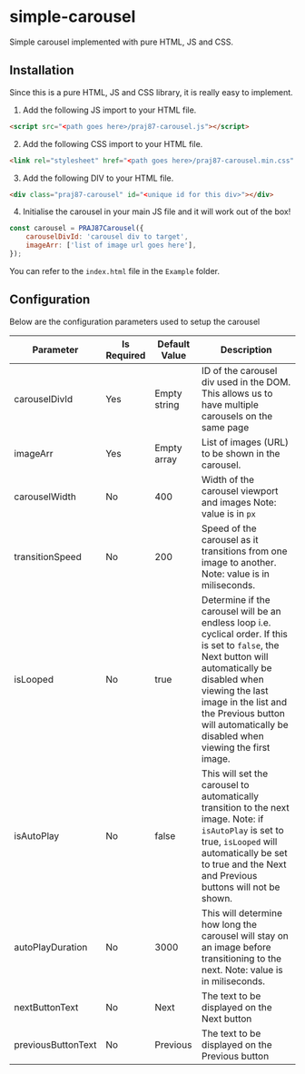 # simple-carousel

Simple carousel implemented with pure HTML, JS and CSS.

## Installation

Since this is a pure HTML, JS and CSS library, it is really easy to implement.

1. Add the following JS import to your HTML file.

```html
<script src="<path goes here>/praj87-carousel.js"></script>
```

2. Add the following CSS import to your HTML file.

```html
<link rel="stylesheet" href="<path goes here>/praj87-carousel.min.css" />
```

3. Add the following DIV to your HTML file.

```html
<div class="praj87-carousel" id="<unique id for this div>"></div>
```

4. Initialise the carousel in your main JS file and it will work out of the box!

```javascript
const carousel = PRAJ87Carousel({
    carouselDivId: 'carousel div to target',
    imageArr: ['list of image url goes here'],
});
```

You can refer to the `index.html` file in the `Example` folder.

## Configuration

Below are the configuration parameters used to setup the carousel

| Parameter          | Is Required | Default Value | Description                                                                                                                                                                                                                                                                   |
| ------------------ | ----------- | ------------- | ----------------------------------------------------------------------------------------------------------------------------------------------------------------------------------------------------------------------------------------------------------------------------- |
| carouselDivId      | Yes         | Empty string  | ID of the carousel div used in the DOM. This allows us to have multiple carousels on the same page                                                                                                                                                                            |
| imageArr           | Yes         | Empty array   | List of images (URL) to be shown in the carousel.                                                                                                                                                                                                                             |
| carouselWidth      | No          | 400           | Width of the carousel viewport and images Note: value is in `px`                                                                                                                                                                                                              |
| transitionSpeed    | No          | 200           | Speed of the carousel as it transitions from one image to another. Note: value is in miliseconds.                                                                                                                                                                             |
| isLooped           | No          | true          | Determine if the carousel will be an endless loop i.e. cyclical order. If this is set to `false`, the Next button will automatically be disabled when viewing the last image in the list and the Previous button will automatically be disabled when viewing the first image. |
| isAutoPlay         | No          | false         | This will set the carousel to automatically transition to the next image. Note: if `isAutoPlay` is set to true, `isLooped` will automatically be set to true and the Next and Previous buttons will not be shown.                                                             |
| autoPlayDuration   | No          | 3000          | This will determine how long the carousel will stay on an image before transitioning to the next. Note: value is in miliseconds.                                                                                                                                              |
| nextButtonText     | No          | Next          | The text to be displayed on the Next button                                                                                                                                                                                                                                   |
| previousButtonText | No          | Previous      | The text to be displayed on the Previous button                                                                                                                                                                                                                               |

